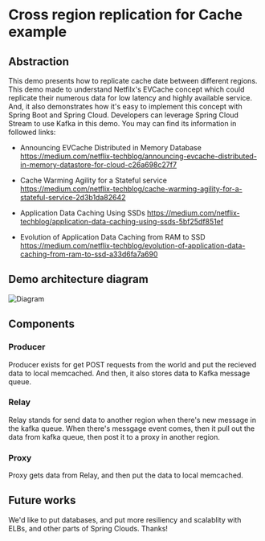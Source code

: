 # Cross region replication for Cache example 

## Abstraction 

This demo presents how to replicate cache date between different regions. This demo made to understand Netfilx's EVCache concept which could replicate their numerous data for low latency and highly available service. And, it also demonstrates how it's easy to implement this concept with Spring Boot and Spring Cloud. Developers can leverage Spring Cloud Stream to use Kafka in this demo. You may can find its information in followed links: 

- Announcing EVCache Distributed in Memory Database  https://medium.com/netflix-techblog/announcing-evcache-distributed-in-memory-datastore-for-cloud-c26a698c27f7 

- Cache Warming Agility for a Stateful service 
https://medium.com/netflix-techblog/cache-warming-agility-for-a-stateful-service-2d3b1da82642 

- Application Data Caching Using SSDs
https://medium.com/netflix-techblog/application-data-caching-using-ssds-5bf25df851ef 

- Evolution of Application Data Caching from RAM to SSD 
https://medium.com/netflix-techblog/evolution-of-application-data-caching-from-ram-to-ssd-a33d6fa7a690 




## Demo architecture diagram 

![Diagram](https://github.com/kpiljoong/spring-cloud-cross-region-replication-example/wiki/images/diagram.png) 



## Components 

### Producer 

Producer exists for get POST requests from the world and put the recieved data to local memcached. And then, it also stores data to Kafka message queue. 


### Relay 

Relay stands for send data to another region when there's new message in the kafka queue. When there's messgage event comes, then it pull out the data from kafka queue, then post it to a proxy in another region. 


### Proxy 

Proxy gets data from Relay, and then put the data to local memcached. 


## Future works 

We'd like to put databases, and put more resiliency and scalablity with ELBs, and other parts of Spring Clouds. 
Thanks! 


